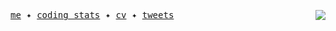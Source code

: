 <!-- ![Arunava Ghosh](https://github.com/its-ag/its-ag/assets/102473837/9db746f9-a5a6-4dab-9ba1-fd8fe3a6e5bd) -->

<p>
  
  <samp>
    <a target="_blank" href="https://arnvgh.me">me</a> ✦ 
    <a target="_blank" href="https://wakatime.com/@arnvgh">coding stats</a> ✦ 
    <a target="_blank" href="https://read.cv/arnvgh">cv</a> ✦ 
    <a target="_blank" href="https://x.com/arnvgh">tweets</a> 
    <img align="right" src="https://visitor-badge.laobi.icu/badge?page_id=itsag.itag&.visitor-badge&right_color=black&left_text=hits&format=true" />
  </samp>
  
</p>
